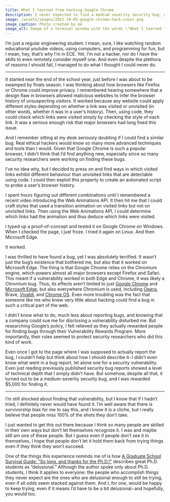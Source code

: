 ```yaml
---
title: What I learned from hacking Google Chrome
description: I never expected to find a medium severity security bug, much less at 18 years old with little background in ethical hacking. Discovering the vulnerability as a complete beginner changed the way I thought about bug bounty and learning. Here's what I discovered.
image: /assets/images/2021-10-05-google-chrome-hack-cover.png
image_caption: Photo created by me
image_alt: Image of a terminal window with the words \"What I learned from hacking Google Chrome.\" In the top right corner, the text \"CVE-2021-30582\" can be seen.
---
```


I’m just a regular engineering student. I mean, sure, I like watching random educational youtube videos, using computers, and programming for fun, but I mean, hey, that’s why I’m in ECE. Yet, I’m not a hacker, nor do I have the skills to even remotely consider myself one. And even despite the plethora of reasons I should fail, I managed to do what I thought I could never do.

***

It started near the end of the school year, just before I was about to be swamped by finals season. I was thinking about how browsers like Firefox or Chrome could improve privacy. I remembered hearing somewhere that a design flaw in browsers allowed malicious websites to infer the browser history of unsuspecting visitors. It worked because any website could apply different styles depending on whether a link was visited or unvisited (in other words, whether it was in a user’s history). Then, using code, they could check which links were visited simply by checking the style of each link. It was a serious enough risk that major browsers had long fixed this issue. 

 And I remember sitting at my desk seriously doubting if I could find a similar bug. Real ethical hackers would know so many more advanced techniques and tools than I would. Given that Google Chrome is such a popular browser, I didn’t think that I’d find anything new, especially since so many security researchers were working on finding these bugs.

I’ve no idea why, but I decided to press on and find ways in which visited links exhibit different behaviour than unvisited links that are detectable using code. I could then exploit this property to create an automated script to probe a user’s browser history. 

I spent hours figuring out different combinations until I remembered a recent video introducing the Web Animations API. It then hit me that I could craft styles that used a transition animation on visited links but not on unvisited links. Then using the Web Animations API, I could determine which links had the animation and thus deduce which links were visited. 

I typed up a proof-of-concept and tested it on Google Chrome on Windows. When I checked the page, I just froze. I tried it again on Linux. And then Microsoft Edge. 

It worked. 

I was thrilled to have found a bug, yet I was absolutely terrified. It wasn’t just the bug’s existence that bothered me, but also that it worked on Microsoft Edge. The thing is that Google Chrome relies on the Chromium engine, which powers almost all major browsers except Firefox and Safari. This meant if a vulnerability worked in both Edge and Chrome, it was likely a Chromium bug. Thus, its effects aren’t limited to just [Google Chrome](https://bugs.chromium.org/p/chromium/issues/detail?id=1205981) and [Microsoft Edge](https://msrc.microsoft.com/update-guide/vulnerability/CVE-2021-30582), but also everywhere Chromium is used, including [Opera](https://security.archlinux.org/ASA-202108-5), Brave, [Vivaldi](https://security.archlinux.org/ASA-202107-74), and [Chrome OS](https://bugs.chromium.org/p/chromium/issues/detail?id=1205981). Even more troubling was the fact that someone like me who knew very little about hacking could find a bug in such a critical part of the web. 

I didn’t know what to do, much less about reporting bugs, and knowing that a company could sue me for disclosing a vulnerability disturbed me. But researching Google’s policy, I felt relieved as they actually rewarded people for finding bugs through their Vulnerability Rewards Program. More importantly, their rules seemed to protect security researchers who did this kind of work. 

Even once I got to the page where I was supposed to actually report the bug, I couldn’t help but think about how I should describe it−I didn’t even know what went in a bug report, let alone one for a security vulnerability. Even just reading previously published security bug reports showed a level of technical depth that I simply didn’t have. But somehow, despite all that, it turned out to be a medium-severity security bug, and I was rewarded $5,000 for finding it.

***

I’m still shocked about finding that vulnerability, but I know that if I hadn’t tried, I definitely never would have found it. I’m well aware that there is survivorship bias for me to say this, and I know it is a cliche, but I really believe that people miss 100% of the shots they don’t take.

I just wanted to get this out there because I think so many people are skilled in their own ways but don’t let themselves recognize it. I was and maybe still am one of these people. But I guess even if people don’t see it in themselves, I hope that people don’t let it hold them back from trying things even if they think they won’t succeed.

One of the things this experience reminds me of is how [A Graduate School Survival Guide: “So long, and thanks for the Ph.D.!”](https://www.cs.unc.edu/~azuma/hitch4.html) describes great Ph.D. students as “delusional.” Although the author spoke only about Ph.D. students, I think it applies to everyone: the people who accomplish things they never expect are the ones who are delusional enough to still be trying, even if all odds seem stacked against them. And I, for one, would be happy to keep trying, even if it means I’d have to be a bit delusional−and hopefully, you would too.
